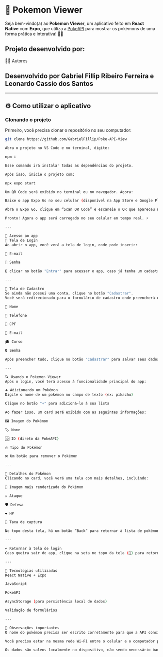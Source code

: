 # 📱 Pokemon Viewer

Seja bem-vindo(a) ao **Pokemon Viewer**, um aplicativo feito em **React Native** com **Expo**, que utiliza a [PokeAPI](https://pokeapi.co/) para mostrar os pokémons de uma forma prática e interativa! 🧩🔥

## Projeto desenvolvido por:

👨‍💻 Autores
## Desenvolvido por Gabriel Fillip Ribeiro Ferreira e Leonardo Cassio dos Santos

---

## ⚙️ Como utilizar o aplicativo

### Clonando o projeto

Primeiro, você precisa clonar o repositório no seu computador:

```bash
git clone https://github.com/GabrielFillip/Poke-API-View

Abra o projeto no VS Code e no terminal, digite:

npm i

Esse comando irá instalar todas as dependências do projeto.

Após isso, inicie o projeto com:

npx expo start

Um QR Code será exibido no terminal ou no navegador. Agora:

Baixe o app Expo Go no seu celular (disponível na App Store e Google Play) 📱

Abra o Expo Go, clique em “Scan QR Code” e escaneie o QR que apareceu no terminal. ✅

Pronto! Agora o app será carregado no seu celular em tempo real. ⚡

---

👤 Acesso ao app
🔐 Tela de Login
Ao abrir o app, você verá a tela de login, onde pode inserir:

📧 E-mail

🔑 Senha

E clicar no botão "Entrar" para acessar o app, caso já tenha um cadastro.

---

📝 Tela de Cadastro
Se ainda não possui uma conta, clique no botão "Cadastrar".
Você será redirecionado para o formulário de cadastro onde preencherá os seguintes campos:

🧍 Nome

📱 Telefone

🧾 CPF

📧 E-mail

🎓 Curso

🔒 Senha

Após preencher tudo, clique no botão "Cadastrar" para salvar seus dados.

---

🔍 Usando o Pokemon Viewer
Após o login, você terá acesso à funcionalidade principal do app:

➕ Adicionando um Pokémon
Digite o nome de um pokémon no campo de texto (ex: pikachu)

Clique no botão "+" para adicioná-lo à sua lista

Ao fazer isso, um card será exibido com as seguintes informações:

🖼️ Imagem do Pokémon

🏷️ Nome

🆔 ID (direto da PokeAPI)

🔥 Tipo do Pokémon

❌ Um botão para remover o Pokémon

---

📖 Detalhes do Pokémon
Clicando no card, você verá uma tela com mais detalhes, incluindo:

📸 Imagem mais renderizada do Pokémon

⚔️ Ataque

🛡️ Defesa

❤️ HP

🎯 Taxa de captura

No topo desta tela, há um botão “Back” para retornar à lista de pokémons.

---

↩️ Retornar à tela de login
Caso queira sair do app, clique na seta no topo da tela (🔄) para retornar à tela de login.

---

🧪 Tecnologias utilizadas
React Native + Expo

JavaScript

PokeAPI

AsyncStorage (para persistência local de dados)

Validação de formulários

---

📌 Observações importantes
O nome do pokémon precisa ser escrito corretamente para que a API consiga encontrá-lo. ✔️

Você precisa estar na mesma rede Wi-Fi entre o celular e o computador para o Expo funcionar. 📡

Os dados são salvos localmente no dispositivo, não sendo necessário backend.